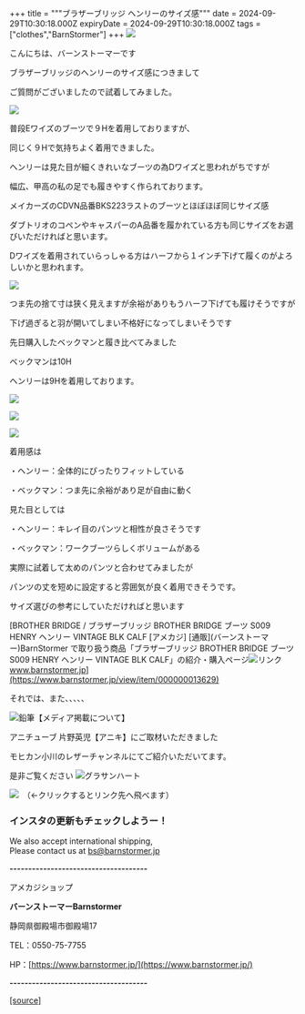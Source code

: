+++
title = """ブラザーブリッジ ヘンリーのサイズ感"""
date = 2024-09-29T10:30:18.000Z
expiryDate = 2024-09-29T10:30:18.000Z
tags = ["clothes","BarnStormer"]
+++
[![](https://stat.ameba.jp/user_images/20231023/16/barnstormer-go/b2/03/p/o0420015015354743273.png)](https://ameblo.jp/barnstormer-go/entry-12825670498.html)

こんにちは、バーンストーマーです

ブラザーブリッジのヘンリーのサイズ感につきまして

ご質問がございましたので試着してみました。

[![](https://stat.ameba.jp/user_images/20240929/17/barnstormer-go/65/45/j/o0266040015492087693.jpg)](https://stat.ameba.jp/user_images/20240929/17/barnstormer-go/65/45/j/o0266040015492087693.jpg)

普段Eワイズのブーツで９Hを着用しておりますが、

同じく９Hで気持ちよく着用できました。

ヘンリーは見た目が細くきれいなブーツの為Dワイズと思われがちですが

幅広、甲高の私の足でも履きやすく作られております。

メイカーズのCDVN品番BKS223ラストのブーツとほぼほぼ同じサイズ感

ダブトリオのコペンやキャスパーのA品番を履かれている方も同じサイズをお選びいただければと思います。

Dワイズを着用されていらっしゃる方はハーフから１インチ下げて履くのがよろしいかと思われます。

[![](https://stat.ameba.jp/user_images/20240929/17/barnstormer-go/d1/a7/j/o0266040015492087696.jpg)](https://stat.ameba.jp/user_images/20240929/17/barnstormer-go/d1/a7/j/o0266040015492087696.jpg)

つま先の捨て寸は狭く見えますが余裕がありもうハーフ下げても履けそうですが

下げ過ぎると羽が開いてしまい不格好になってしまいそうです

先日購入したベックマンと履き比べてみました

ベックマンは10H

ヘンリーは9Hを着用しております。

[![](https://stat.ameba.jp/user_images/20240929/17/barnstormer-go/12/83/j/o0466070015492095795.jpg)](https://stat.ameba.jp/user_images/20240929/17/barnstormer-go/12/83/j/o0466070015492095795.jpg)

[![](https://stat.ameba.jp/user_images/20240929/17/barnstormer-go/0c/fb/j/o0466070015492095798.jpg)](https://stat.ameba.jp/user_images/20240929/17/barnstormer-go/0c/fb/j/o0466070015492095798.jpg)

[![](https://stat.ameba.jp/user_images/20240929/17/barnstormer-go/51/fa/j/o0466070015492095801.jpg)](https://stat.ameba.jp/user_images/20240929/17/barnstormer-go/51/fa/j/o0466070015492095801.jpg)

着用感は

・ヘンリー：全体的にぴったりフィットしている

・ベックマン：つま先に余裕があり足が自由に動く

見た目としては

・ヘンリー：キレイ目のパンツと相性が良さそうです

・ベックマン：ワークブーツらしくボリュームがある

実際に試着して太めのパンツと合わせてみましたが

パンツの丈を短めに設定すると雰囲気が良く着用できそうです。

サイズ選びの参考にしていただければと思います

[BROTHER BRIDGE / ブラザーブリッジ BROTHER BRIDGE ブーツ S009 HENRY ヘンリー VINTAGE BLK CALF \[アメカジ\] \[通販\](バーンストーマー)BarnStormer で取り扱う商品「ブラザーブリッジ BROTHER BRIDGE ブーツ S009 HENRY ヘンリー VINTAGE BLK CALF」の紹介・購入ページ![リンク](https://c.stat100.ameba.jp/ameblo/symbols/v3.20.0/svg/gray/editor_link.svg)www.barnstormer.jp](https://www.barnstormer.jp/view/item/000000013629)

それでは、また、、、、、

![鉛筆](https://stat100.ameba.jp/blog/ucs/img/char/char3/519.png)【メディア掲載について】

アニチューブ 片野英児【アニキ】にご取材いただきました

モヒカン小川のレザーチャンネルにてご紹介いただいてます。

是非ご覧ください ![グラサンハート](https://stat100.ameba.jp/blog/ucs/img/char/char3/148.png)

[![](https://stat.ameba.jp/user_images/20230412/16/barnstormer-go/6a/23/p/o0108010815269242493.png)](https://www.instagram.com/barnstormer_daily/)　（←クリックするとリンク先へ飛べます）

### インスタの更新もチェックしようー！

We also accept international shipping,  
Please contact us at bs@barnstormer.jp

**\-------------------------------------**

アメカジショップ

**バーンストーマーBarnstormer**

静岡県御殿場市御殿場17

TEL：0550-75-7755

HP：[https://www.barnstormer.jp/](https://www.barnstormer.jp/)

**\-------------------------------------**

[[source]](https://ameblo.jp/barnstormer-go/entry-12869371102.html)
